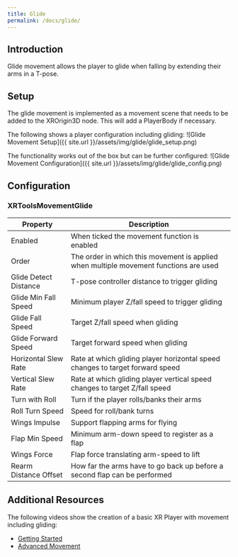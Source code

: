 ```yaml
---
title: Glide
permalink: /docs/glide/
---
```



## Introduction
Glide movement allows the player to glide when falling by extending their arms
in a T-pose.

## Setup
The glide movement is implemented as a movement scene that needs to be added
to the XROrigin3D node. This will add a PlayerBody if necessary.

The following shows a player configuration including gliding:
![Glide Movement Setup]({{ site.url }}/assets/img/glide/glide_setup.png)

The functionality works out of the box but can be further configured:
![Glide Movement Configuration]({{ site.url }}/assets/img/glide/glide_config.png)

## Configuration

### XRToolsMovementGlide

| Property | Description |
| ---- | ------------ |
| Enabled               | When ticked the movement function is enabled |
| Order                 | The order in which this movement is applied when multiple movement functions are used |
| Glide Detect Distance | T-pose controller distance to trigger gliding |
| Glide Min Fall Speed  | Minimum player Z/fall speed to trigger gliding |
| Glide Fall Speed      | Target Z/fall speed when gliding |
| Glide Forward Speed   | Target forward speed when gliding |
| Horizontal Slew Rate  | Rate at which gliding player horizontal speed changes to target forward speed|
| Vertical Slew Rate    | Rate at which gliding player vertical speed changes to target Z/fall speed |
| Turn with Roll        | Turn if the player rolls/banks their arms |
| Roll Turn Speed       | Speed for roll/bank turns |
| Wings Impulse         | Support flapping arms for flying |
| Flap Min Speed        | Minimum arm-down speed to register as a flap |
| Wings Force           | Flap force translating arm-speed to lift |
| Rearm Distance Offset | How far the arms have to go back up before a second flap can be performed |


## Additional Resources

The following videos show the creation of a basic XR Player with movement including gliding:
* [Getting Started](https://youtu.be/VrpySdMcdyw)
* [Advanced Movement](https://youtu.be/tTdaU57M-0s)
